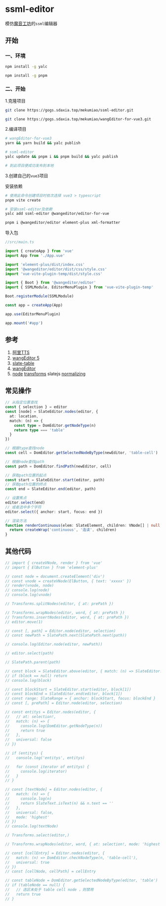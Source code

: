 # ssml-editor

模仿[魔音工坊](https://www.moyin.com/overview/article-voice)的`ssml`编辑器

## 开始

### 一、环境

```sh
npm install -g yalc

npm install -g pnpm
```

### 二、开始

1.克隆项目

```sh
git clone https://gogs.sdaxia.top/mekumiao/ssml-editor.git

git clone https://gogs.sdaxia.top/mekumiao/wangEditor-for-vue3.git
```

2.编译项目

```sh
# wangEditor-for-vue3
yarn && yarn build && yalc publish

# ssml-editor
yalc update && pnpm i && pnpm build && yalc publish

# 到此项目便成功发布到本地
```

3.创建自己的`vue3`项目

安装依赖

```sh
# 使用此命令创建项目时依次选择 vue3 > typescript
pnpm vite create

# 安装ssml-editor及依赖
yalc add ssml-editor @wangeditor/editor-for-vue

pnpm i @wangeditor/editor element-plus xml-formatter
```

导入包

```ts
//src/main.ts

import { createApp } from 'vue'
import App from './App.vue'

import 'element-plus/dist/index.css'
import '@wangeditor/editor/dist/css/style.css'
import 'vue-vite-plugin-temp/dist/style.css'

import { Boot } from '@wangeditor/editor'
import { SSMLModule, EditorMenuPlugin } from 'vue-vite-plugin-temp'

Boot.registerModule(SSMLModule)

const app = createApp(App)

app.use(EditorMenuPlugin)

app.mount('#app')
```

## 参考

1. [阿里TTS](https://ai.aliyun.com/nls/tts)
2. [wangEditor 5](https://www.wangeditor.com/)
3. [slate-table](https://github.com/lqs469/slate-table.git)
4. [wangEditor](https://github.com/wangeditor-team/wangEditor.git)
5. [node](https://docs.slatejs.org/api/nodes/node) [transforms](https://docs.slatejs.org/api/transforms) slatejs [normalizing](https://docs.slatejs.org/concepts/11-normalizing)

## 常见操作

```ts
// 从指定位置查找
const { selection } = editor
const [node] = SlateEditor.nodes(editor, {
  at: location,
  match: (n) => {
    const type = DomEditor.getNodeType(n)
    return type === 'table'
  }
})

// 根据type查找node
const cell = DomEditor.getSelectedNodeByType(newEditor, 'table-cell')

// 根据node查找path
const path = DomEditor.findPath(newEditor, cell)

// 获取path位置的起点
const start = SlateEditor.start(editor, path)
// 获取path位置的终点
const end = SlateEditor.end(editor, path)

// 设置焦点
editor.select(end)
// 或者选中多个字符
editor.select({ anchor: start, focus: end })

// 渲染方法
function renderContinuous(elem: SlateElement, children: VNode[] | null, editor: IDomEditor): VNode {
  return createWrap('continuous', '连读', children)
}
```

## 其他代码

```ts
// import { createVNode, render } from 'vue'
// import { ElButton } from 'element-plus'

// const node = document.createElement('div')
// const vnode = createVNode(ElButton, { text: 'xxxxx' })
// render(vnode, node)
// console.log(node)
// console.log(vnode)

// Transforms.splitNodes(editor, { at: prePath })

// Transforms.wrapNodes(editor, word, { at: prePath })
// Transforms.insertNodes(editor, word, { at: prePath })
// editor.move(1)

// const [, path] = Editor.node(editor, selection)
// const newPath = SlatePath.next(SlatePath.next(path))

// console.log(Editor.node(editor, newPath))

// editor.select(path)

// SlatePath.parent(path)

// const block = SlateEditor.above(editor, { match: (n) => SlateEditor.isBlock(editor, n) })
// if (block == null) return
// console.log(block)

// const blockStart = SlateEditor.start(editor, block[1])
// const blockEnd = SlateEditor.end(editor, block[1])
// const range: SlateRange = { anchor: blockStart, focus: blockEnd }
// const [, prePath] = Editor.node(editor, selection)

// const entitys = Editor.nodes(editor, {
//   // at: selection!,
//   match: (n) => {
//     console.log(DomEditor.getNodeType(n))
//     return true
//   },
//   universal: false
// })

// if (entitys) {
//   console.log('entitys', entitys)

//   for (const iterator of entitys) {
//     console.log(iterator)
//   }
// }

// const [textNode] = Editor.nodes(editor, {
//   match: (n) => {
//     console.log(n)
//     return SlateText.isText(n) && n.text == ''
//   },
//   universal: false,
//   mode: 'highest'
// })
// console.log(textNode)

// Transforms.select(editor,)

// Transforms.wrapNodes(editor, word, { at: selection!, mode: 'highest' })

// const [cellEntry] = Editor.nodes(editor, {
//   match: (n) => DomEditor.checkNodeType(n, 'table-cell'),
//   universal: true
// })
// const [cellNode, cellPath] = cellEntry

// const tableNode = DomEditor.getSelectedNodeByType(editor, 'table')
// if (tableNode == null) {
//   // 选区未处于 table cell node ，则禁用
//   return true
// }
```
